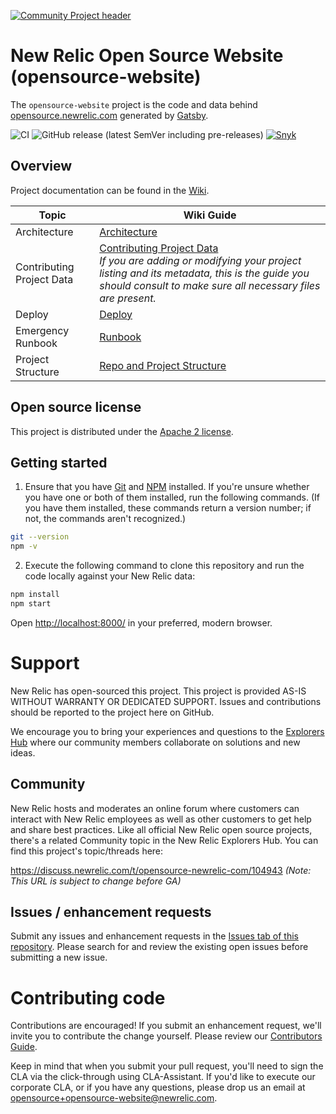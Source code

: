 [![Community Project header](https://github.com/newrelic/open-source-office/raw/master/examples/categories/images/Community_Project.png)](https://github.com/newrelic/open-source-office/blob/master/examples/categories/index.md#category-community-project)

# New Relic Open Source Website (opensource-website)

The `opensource-website` project is the code and data behind [opensource.newrelic.com](https://opensource.newrelic.com) generated by [Gatsby](https://www.gatsbyjs.org).

![CI](https://github.com/newrelic/opensource-website/workflows/CI/badge.svg) ![GitHub release (latest SemVer including pre-releases)](https://img.shields.io/github/v/release/newrelic/opensource-website?include_prereleases&sort=semver) [![Snyk](https://snyk.io/test/github/newrelic/opensource-website/badge.svg)](https://snyk.io/test/github/newrelic/opensource-website)

## Overview

Project documentation can be found in the [Wiki](https://github.com/newrelic/opensource-website/wiki).

| Topic                           | Wiki Guide                                                                        |
| --------------------------------| ----------------------------------------------------------------------------------|
| Architecture                    | [Architecture](https://github.com/newrelic/opensource-website/wiki/Architecture)  |
| Contributing Project Data       | [Contributing Project Data](https://github.com/newrelic/opensource-website/wiki/Contributing-Project-Data)<br>_If you are adding or modifying your project listing and its metadata, this is the guide you should consult to make sure all necessary files are present._ |
| Deploy                          | [Deploy](https://github.com/newrelic/opensource-website/wiki/Deploy)              |
| Emergency Runbook               | [Runbook](https://github.com/newrelic/opensource-website/wiki/Emergency-Runbook)  |
| Project Structure               | [Repo and Project Structure](https://github.com/newrelic/opensource-website/wiki/Project-Structure)  |

## Open source license

This project is distributed under the [Apache 2 license](LICENSE).

## Getting started

1. Ensure that you have [Git](https://git-scm.com/book/en/v2/Getting-Started-Installing-Git) and [NPM](https://www.npmjs.com/get-npm) installed. If you're unsure whether you have one or both of them installed, run the following commands. (If you have them installed, these commands return a version number; if not, the commands aren't recognized.)

```bash
git --version
npm -v
```

2. Execute the following command to clone this repository and run the code locally against your New Relic data:

```bash
npm install
npm start
```

Open [http://localhost:8000/](http://localhost:8000/) in your preferred, modern browser.

# Support

New Relic has open-sourced this project. This project is provided AS-IS WITHOUT WARRANTY OR DEDICATED SUPPORT. Issues and contributions should be reported to the project here on GitHub.

We encourage you to bring your experiences and questions to the [Explorers Hub](https://discuss.newrelic.com/t/opensource-newrelic-com/104943) where our community members collaborate on solutions and new ideas.

## Community

New Relic hosts and moderates an online forum where customers can interact with New Relic employees as well as other customers to get help and share best practices. Like all official New Relic open source projects, there's a related Community topic in the New Relic Explorers Hub. You can find this project's topic/threads here:

https://discuss.newrelic.com/t/opensource-newrelic-com/104943
*(Note: This URL is subject to change before GA)*

## Issues / enhancement requests

Submit any issues and enhancement requests in the [Issues tab of this repository](../../issues). Please search for and review the existing open issues before submitting a new issue.

# Contributing code

Contributions are encouraged! If you submit an enhancement request, we'll invite you to contribute the change yourself. Please review our [Contributors Guide](CONTRIBUTING.md).

Keep in mind that when you submit your pull request, you'll need to sign the CLA via the click-through using CLA-Assistant. If you'd like to execute our corporate CLA, or if you have any questions, please drop us an email at opensource+opensource-website@newrelic.com.
